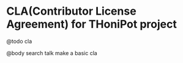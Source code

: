 
# CLA(Contributor License Agreement) for THoniPot project

@todo cla

@body search talk make a basic cla

